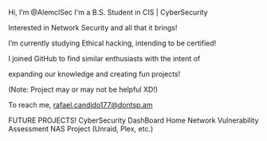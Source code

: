 Hi, I’m @AlemclSec
I'm a B.S. Student in CIS | CyberSecurity

Interested in Network Security and all that it brings!

I’m currently studying Ethical hacking, intending to be certified!

I joined GitHub to find similar enthusiasts with the intent of

expanding our knowledge and creating fun projects!

(Note: Project may or may not be helpful XD!)

To reach me,
rafael.candido177@dontsp.am

FUTURE PROJECTS!
CyberSecurity DashBoard
Home Network Vulnerability Assessment
NAS Project (Unraid, Plex, etc.)

  


<!---
AlemclSec/AlemclSec is a ✨ special ✨ repository because its `README.md` (this file) appears on your GitHub profile.
You can click the Preview link to take a look at your changes.
--->
